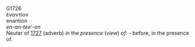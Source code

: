 G1726  
ἐναντίον  
enantion  
*en-an-tee‘-on*  
Neuter of [1727](g1727) (adverb) *in* the *presence* (*view*) *of:* -
before, in the presence of.  
